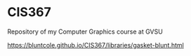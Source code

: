# CIS367
Repository of my Computer Graphics course at GVSU

https://bluntcole.github.io/CIS367/libraries/gasket-blunt.html
